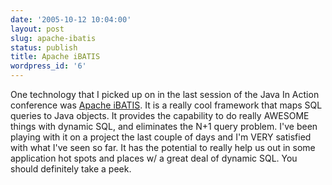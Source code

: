 ```yaml
---
date: '2005-10-12 10:04:00'
layout: post
slug: apache-ibatis
status: publish
title: Apache iBATIS
wordpress_id: '6'
---
```


One technology that I picked up on in the last session of the Java In Action conference was [Apache iBATIS](http://ibatis.apache.org/). It is a really cool framework that maps SQL queries to Java objects. It provides the capability to do really AWESOME things with dynamic SQL, and eliminates the N+1 query problem. I've been playing with it on a project the last couple of days and I'm VERY satisfied with what I've seen so far. It has the potential to really help us out in some application hot spots and places w/ a great deal of dynamic SQL. You should definitely take a peek.
